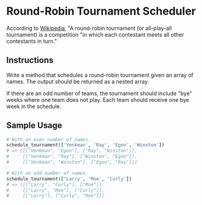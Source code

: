 # Round-Robin Tournament Scheduler

According to [Wikipedia](http://en.wikipedia.org/wiki/Round-robin_tournament#Scheduling_algorithm), "A round-robin tournament (or all-play-all tournament) is a competition "in which each contestant meets all other contestants in turn."

## Instructions

Write a method that schedules a round-robin tournament given an array of names. The output should be returned as a nested array.

If there are an odd number of teams, the tournament should include "bye" weeks where one team does not play. Each team should receive one bye week in the schedule.

## Sample Usage

```ruby
# With an even number of names.
schedule_tournament(['Venkman', 'Ray', 'Egon', 'Winston'])
# => [[["Venkman", "Egon"], ["Ray", "Winston"]],
#     [["Venkman", "Ray"], ["Winston", "Egon"]],
#     [["Venkman", "Winston"], ["Egon", "Ray"]]]

# With an odd number of names.
schedule_tournament(['Larry', 'Moe', 'Curly'])
# => [[["Larry", "Curly"], ["Moe"]],
#     [["Larry", "Moe"], ["Curly"]],
#     [["Larry"], ["Curly", "Moe"]]]
```
